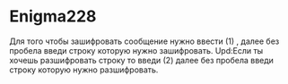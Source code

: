 # Enigma228
Для того чтобы зашифровать сообщение нужно ввести (1) , далее без пробела введи строку которую нужно зашифровать. 
Upd:Если ты хочешь разшифровать строку то введи (2) далее без пробела введи строку которую нужно разшифровать.
